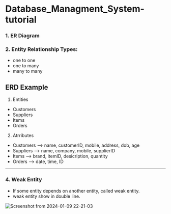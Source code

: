 # Database_Managment_System-tutorial

### 1. ER Diagram

### 2. Entity Relationship Types:
   
   - one  to one	
   - one  to many
   - many to many

## ERD Example 

1. Entities

- Customers
- Suppliers
- Items
- Orders

2. Atrributes

- Customers   --> name, customerID, mobile, address, dob, age
- Suppliers   --> name, company, mobile, supplierID
- Items       --> brand, itemID, desicription, quantity
- Orders      --> date, time, ID

------------------------------------------------------------------

### 4. Weak Entity

* If some entity depends on another entity, called weak entity.
* weak entity show in double line.

![Screenshot from 2024-01-09 22-21-03](https://github.com/usupun/Database_Managment_System-tutoril-/assets/49812428/c47a5501-8e35-4ecd-bcf1-977eb02e9b54)

